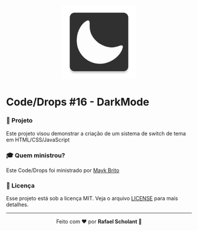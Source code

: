 <h1 align="center">
    <img alt="DarkMode" src=".github/darkMode.png" width="200px" />
</h1>

# Code/Drops #16 - DarkMode



### :muscle: Projeto

Este projeto visou demonstrar a criação de um sistema de switch de tema em HTML/CSS/JavaScript

### :mortar_board: Quem ministrou?

Este Code/Drops foi ministrado por [Mayk Brito](https://github.com/maykbrito)

### :memo: Licença

Esse projeto está sob a licença MIT. Veja o arquivo [LICENSE](LICENSE.md) para mais detalhes.

---

<p align="center">Feito com ❤️ por <strong>Rafael Scholant 👋 </p>